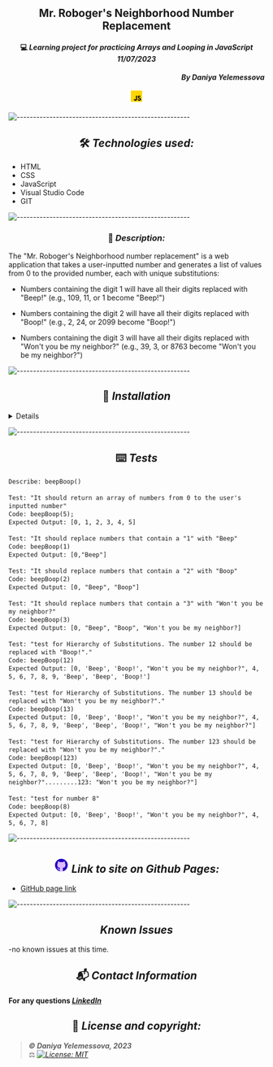 ## <div align="center">Mr. Roboger's Neighborhood Number Replacement</div>

#### <div align="center">💻 _Learning project for practicing Arrays and Looping in JavaScript  11/07/2023_ </div>

**_<p align="right">By Daniya Yelemessova_**</p>

<p align="center">
  <img src="images/js.png" alt="js" width="30"/>
</p>

![-----------------------------------------------------](https://raw.githubusercontent.com/andreasbm/readme/master/assets/lines/rainbow.png)

## <div align="center"> 🛠️ _Technologies used:_

- HTML
- CSS
- JavaScript
- Visual Studio Code
- GIT

![-----------------------------------------------------](https://raw.githubusercontent.com/andreasbm/readme/master/assets/lines/rainbow.png)

### <div align="center"> 🤔 _Description:_

The "Mr. Roboger's Neighborhood number replacement" is a web application that takes a user-inputted number and generates a list of values from 0 to the provided number, each with unique substitutions:

* Numbers containing the digit 1 will have all their digits replaced with "Beep!"
(e.g., 109, 11, or 1 become "Beep!")

* Numbers containing the digit 2 will have all their digits replaced with "Boop!"
(e.g., 2, 24, or 2099 become "Boop!")

* Numbers containing the digit 3 will have all their digits replaced with "Won't you be my neighbor?"
(e.g., 39, 3, or 8763 become "Won't you be my neighbor?")


![-----------------------------------------------------](https://raw.githubusercontent.com/andreasbm/readme/master/assets/lines/rainbow.png)

## <div align="center"> 🚥 _Installation_

<details>
To set up this project locally for development or testing purposes, follow these steps:

To get started, you'll need to clone this repository to your local machine. Open your terminal or command prompt and use the following command to do so:
1. git clone https://github.com/DaniyaYelemessova/Mr.-Roboger-s-Neighborhood.git
2. Navigate to the Project Directory, using **cd**
3. Open the project using **code .**
</details>

![-----------------------------------------------------](https://raw.githubusercontent.com/andreasbm/readme/master/assets/lines/rainbow.png)


## <div align="center"> ⌨️ _Tests_

```
Describe: beepBoop()

Test: "It should return an array of numbers from 0 to the user's inputted number"
Code: beepBoop(5);
Expected Output: [0, 1, 2, 3, 4, 5]

Test: "It should replace numbers that contain a "1" with "Beep"
Code: beepBoop(1)
Expected Output: [0,"Beep"]

Test: "It should replace numbers that contain a "2" with "Boop"
Code: beepBoop(2)
Expected Output: [0, "Beep", "Boop"]

Test: "It should replace numbers that contain a "3" with "Won't you be my neighbor?"
Code: beepBoop(3)
Expected Output: [0, "Beep", "Boop", "Won't you be my neighbor?]

Test: "test for Hierarchy of Substitutions. The number 12 should be replaced with "Boop!"."
Code: beepBoop(12)
Expected Output: [0, 'Beep', 'Boop!', "Won't you be my neighbor?", 4, 5, 6, 7, 8, 9, 'Beep', 'Beep', 'Boop!']

Test: "test for Hierarchy of Substitutions. The number 13 should be replaced with "Won't you be my neighbor?"."
Code: beepBoop(13)
Expected Output: [0, 'Beep', 'Boop!', "Won't you be my neighbor?", 4, 5, 6, 7, 8, 9, 'Beep', 'Beep', 'Boop!', "Won't you be my neighbor?"]

Test: "test for Hierarchy of Substitutions. The number 123 should be replaced with "Won't you be my neighbor?"."
Code: beepBoop(123)
Expected Output: [0, 'Beep', 'Boop!', "Won't you be my neighbor?", 4, 5, 6, 7, 8, 9, 'Beep', 'Beep', 'Boop!', "Won't you be my neighbor?".........123: "Won't you be my neighbor?"]

Test: "test for number 8"
Code: beepBoop(8)
Expected Output: [0, 'Beep', 'Boop!', "Won't you be my neighbor?", 4, 5, 6, 7, 8]

```

![-----------------------------------------------------](https://raw.githubusercontent.com/andreasbm/readme/master/assets/lines/rainbow.png)

## <div align="center"> <img src="images/github.png" alt="github icon" width="30px"> _Link to site on Github Pages:_

- [GitHub page link](https://github.com/DaniyaYelemessova/Mr.-Roboger-s-Neighborhood.git)

![-----------------------------------------------------](https://raw.githubusercontent.com/andreasbm/readme/master/assets/lines/rainbow.png)

## <div align="center"> _Known Issues_

-no known issues at this time.

## <div align="center"> 📬 _Contact Information_

#### For any questions _[LinkedIn](www.linkedin.com/in/daniya-collings)_

## <div align="center"> 📘 _License and copyright:_

> **_© Daniya Yelemessova, 2023_**  
> ⚖️ _[![License: MIT](https://img.shields.io/badge/License-MIT-yellow.svg)](https://opensource.org/licenses/MIT)_




